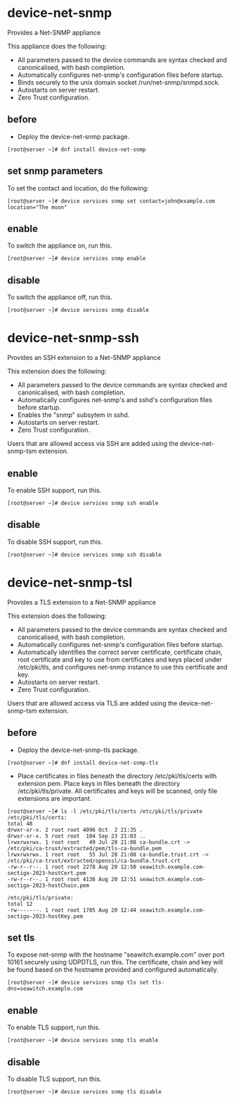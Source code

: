 # device-net-snmp
Provides a Net-SNMP appliance

This appliance does the following:

- All parameters passed to the device commands are syntax checked and canonicalised, with bash completion.
- Automatically configures net-snmp's configuration files before startup.
- Binds securely to the unix domain socket /run/net-snmp/snmpd.sock.
- Autostarts on server restart.
- Zero Trust configuration.

## before

- Deploy the device-net-snmp package.

```
[root@server ~]# dnf install device-net-snmp
```

## set snmp parameters

To set the contact and location, do the following:

```
[root@server ~]# device services snmp set contact=john@example.com location="The moon"
```

## enable

To switch the appliance on, run this.

```
[root@server ~]# device services snmp enable 
```

## disable

To switch the appliance off, run this.

```
[root@server ~]# device services snmp disable  
```


# device-net-snmp-ssh
Provides an SSH extension to a Net-SNMP appliance

This extension does the following:

- All parameters passed to the device commands are syntax checked and canonicalised, with bash completion.
- Automatically configures net-snmp's and sshd's configuration files before startup.
- Enables the "snmp" subsytem in sshd.
- Autostarts on server restart.
- Zero Trust configuration.

Users that are allowed access via SSH are added using the device-net-snmp-tsm extension.

## enable

To enable SSH support, run this.

```
[root@server ~]# device services snmp ssh enable
```

## disable

To disable SSH support, run this.

```
[root@server ~]# device services snmp ssh disable
```



# device-net-snmp-tsl
Provides a TLS extension to a Net-SNMP appliance

This extension does the following:

- All parameters passed to the device commands are syntax checked and canonicalised, with bash completion.
- Automatically configures net-snmp's configuration files before startup.
- Automatically identifies the correct server certificate, certificate chain, root
  certificate and key to use from certificates and keys placed under /etc/pki/tls,
  and configures net-snmp instance to use this certificate and key.
- Autostarts on server restart.
- Zero Trust configuration.

Users that are allowed access via TLS are added using the device-net-snmp-tsm extension.

## before

- Deploy the device-net-snmp-tls package.

```
[root@server ~]# dnf install device-net-snmp-tls
```

- Place certificates in files beneath the directory /etc/pki/tls/certs with extension
  pem. Place keys in files beneath the directory /etc/pki/tls/private. All certificates
  and keys will be scanned, only file extensions are important.

```
[root@server ~]# ls -l /etc/pki/tls/certs /etc/pki/tls/private
/etc/pki/tls/certs:
total 48
drwxr-xr-x. 2 root root 4096 Oct  2 21:35 .
drwxr-xr-x. 5 root root  104 Sep 23 21:03 ..
lrwxrwxrwx. 1 root root   49 Jul 28 21:08 ca-bundle.crt -> /etc/pki/ca-trust/extracted/pem/tls-ca-bundle.pem
lrwxrwxrwx. 1 root root   55 Jul 28 21:08 ca-bundle.trust.crt -> /etc/pki/ca-trust/extracted/openssl/ca-bundle.trust.crt
-rw-r--r--. 1 root root 2278 Aug 20 12:50 seawitch.example.com-sectigo-2023-hostCert.pem
-rw-r--r--. 1 root root 4136 Aug 20 12:51 seawitch.example.com-sectigo-2023-hostChain.pem

/etc/pki/tls/private:
total 12
-rw-------. 1 root root 1705 Aug 20 12:44 seawitch.example.com-sectigo-2023-hostKey.pem
```

## set tls

To expose net-snmp with the hostname "seawitch.example.com" over
port 10161 securely using UDPDTLS, run this. The certificate, chain and key will be found
based on the hostname provided and configured automatically.

```
[root@server ~]# device services snmp tls set tls-dns=seawitch.example.com
```

## enable

To enable TLS support, run this.

```
[root@server ~]# device services snmp tls enable
```

## disable

To disable TLS support, run this.

```
[root@server ~]# device services snmp tls disable
```


